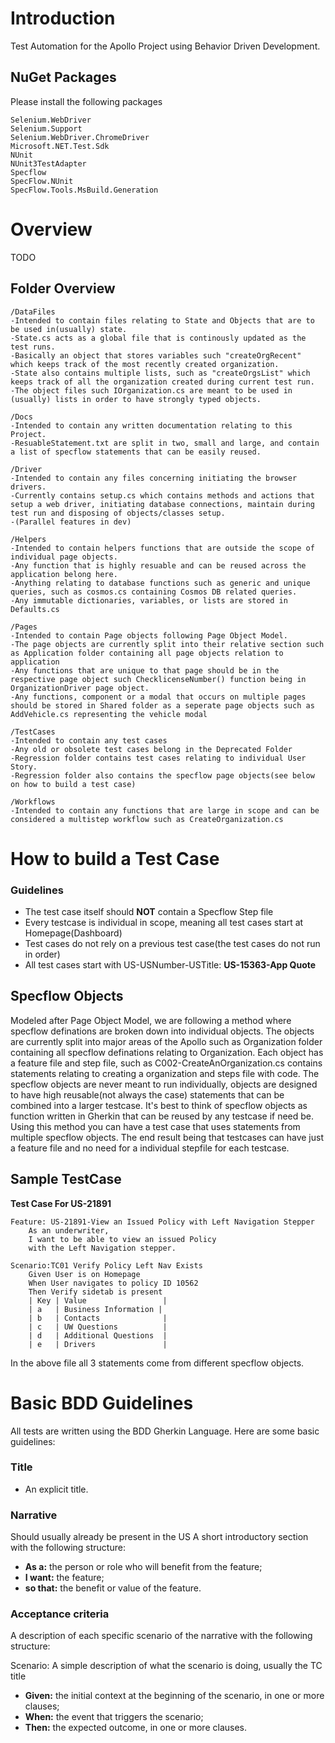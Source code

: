 # Introduction 
Test Automation for the Apollo Project using Behavior Driven Development. 

## NuGet Packages
Please install the following packages
```
Selenium.WebDriver
Selenium.Support
Selenium.WebDriver.ChromeDriver
Microsoft.NET.Test.Sdk
NUnit
NUnit3TestAdapter
Specflow
SpecFlow.NUnit
SpecFlow.Tools.MsBuild.Generation
```
# Overview

 TODO

## Folder Overview

```
/DataFiles
-Intended to contain files relating to State and Objects that are to be used in(usually) state. 
-State.cs acts as a global file that is continously updated as the test runs.
-Basically an object that stores variables such "createOrgRecent" which keeps track of the most recently created organization.
-State also contains multiple lists, such as "createOrgsList" which keeps track of all the organization created during current test run. 
-The object files such IOrganization.cs are meant to be used in (usually) lists in order to have strongly typed objects.

```
```
/Docs
-Intended to contain any written documentation relating to this Project.
-ResuableStatement.txt are split in two, small and large, and contain a list of specflow statements that can be easily reused.
```
```
/Driver
-Intended to contain any files concerning initiating the browser drivers.
-Currently contains setup.cs which contains methods and actions that setup a web driver, initiating database connections, maintain during test run and disposing of objects/classes setup.
-(Parallel features in dev)
```
```
/Helpers
-Intended to contain helpers functions that are outside the scope of individual page objects.
-Any function that is highly resuable and can be reused across the application belong here.
-Anything relating to database functions such as generic and unique queries, such as cosmos.cs containing Cosmos DB related queries.
-Any immutable dictionaries, variables, or lists are stored in Defaults.cs

```
```
/Pages
-Intended to contain Page objects following Page Object Model.
-The page objects are currently split into their relative section such as Application folder containing all page objects relation to application
-Any functions that are unique to that page should be in the respective page object such ChecklicenseNumber() function being in OrganizationDriver page object.
-Any functions, component or a modal that occurs on multiple pages should be stored in Shared folder as a seperate page objects such as AddVehicle.cs representing the vehicle modal
```

```
/TestCases
-Intended to contain any test cases
-Any old or obsolete test cases belong in the Deprecated Folder
-Regression folder contains test cases relating to individual User Story. 
-Regression folder also contains the specflow page objects(see below on how to build a test case)
```

```
/Workflows
-Intended to contain any functions that are large in scope and can be considered a multistep workflow such as CreateOrganization.cs

```

# How to build a Test Case

### Guidelines
* The test case itself should **NOT** contain a Specflow Step file
* Every testcase is individual in scope, meaning all test cases start at Homepage(Dashboard)
* Test cases do not rely on a previous test case(the test cases do not run in order)
* All test cases start with US-USNumber-USTitle: **US-15363-App Quote**

## Specflow Objects
Modeled after Page Object Model, we are following a method where specflow definations are broken down into individual objects. 
The objects are currently split into major areas of the Apollo such as Organization folder containing all specflow definations relating to Organization.
Each object has a feature file and step file, such as C002-CreateAnOrganization.cs contains statements relating to creating a organization and steps file with code. 
The specflow objects are never meant to run individually, objects are designed to have high reusable(not always the case) statements that can be combined into a larger testcase. 
It's best to think of specflow objects as function written in Gherkin that can be reused by any testcase if need be. 
Using this method you can have a test case that uses statements from multiple specflow objects. The end result being that testcases can have just a feature file and no need for a individual stepfile for each testcase. 

## Sample TestCase

**Test Case For US-21891**

```
Feature: US-21891-View an Issued Policy with Left Navigation Stepper
	As an underwriter, 
	I want to be able to view an issued Policy 
	with the Left Navigation stepper.

Scenario:TC01 Verify Policy Left Nav Exists
	Given User is on Homepage
	When User navigates to policy ID 10562
	Then Verify sidetab is present
	| Key | Value                 |
	| a   | Business Information |
	| b   | Contacts              |
	| c   | UW Questions          |
	| d   | Additional Questions  |
	| e   | Drivers               |

```

In the above file all 3 statements come from different specflow objects. 


# Basic BDD Guidelines
All tests are written using the BDD Gherkin Language. Here are some basic guidelines:

### Title
* An explicit title.

### Narrative
Should usually already be present in the US
 A short introductory section with the following structure:
* **As a:** the person or role who will benefit from the feature;
* **I want:** the feature;
* **so that:** the benefit or value of the feature.

### Acceptance criteria
 A description of each specific scenario of the narrative with the following structure:

Scenario: A simple description of what the scenario is doing, usually the TC title
* **Given:** the initial context at the beginning of the scenario, in one or more clauses;
* **When:** the event that triggers the scenario;
* **Then:** the expected outcome, in one or more clauses.



